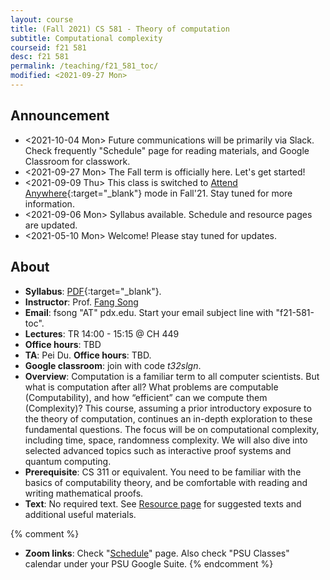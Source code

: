 ```yaml
---
layout: course
title: (Fall 2021) CS 581 - Theory of computation 
subtitle: Computational complexity 
courseid: f21 581
desc: f21 581
permalink: /teaching/f21_581_toc/
modified: <2021-09-27 Mon>
---
```


## Announcement
*  <2021-10-04 Mon> Future communications will be primarily via
   Slack. Check frequently "Schedule" page for reading materials, and
   Google Classroom for classwork. 
*  <2021-09-27 Mon> The Fall term is officially here. Let's get started! 
*  <2021-09-09 Thu> This class is switched to [Attend Anywhere](https://www.pdx.edu/covid-19-response/course-delivery-methods){:target="_blank"} mode in Fall'21. Stay tuned for more information. 
*  <2021-09-06 Mon> Syllabus available. Schedule and resource pages are updated. 
*  <2021-05-10 Mon> Welcome! Please stay tuned for updates. 

## About
*  **Syllabus**:
   [PDF]({{base}}/teaching/f21_581_toc/f21_581_toc_syllabus.pdf){:target="_blank"}.
*  **Instructor**: Prof. [Fang Song]({{base}}/) 
*  **Email**: fsong "AT" pdx.edu. Start your email subject line
   with "f21-581-toc". 
*  **Lectures**: TR 14:00 - 15:15 @ CH 449
*  **Office hours**: TBD
*  **TA**: Pei Du. **Office hours**: TBD. 
*  **Google classroom**: join with code _t32slgn_. 
*  **Overview**: Computation is a familiar term to all computer
   scientists. But what is computation after all? What problems are
   computable (Computability), and how “efficient” can we compute them
   (Complexity)? This course, assuming a prior introductory exposure
   to the theory of computation, continues an in-depth exploration to
   these fundamental questions. The focus will be on computational
   complexity, including time, space, randomness complexity. We will
   also dive into selected advanced topics such as interactive proof
   systems and quantum computing.
*  **Prerequisite**: CS 311 or equivalent. You need to be familiar
   with the basics of computability theory, and be comfortable with
   reading and writing mathematical proofs.
*  **Text**: No required text. See [Resource
   page]({{base}}/teaching/f21_581_toc/resource/) for suggested texts
   and additional useful materials.

{% comment %}
*  **Zoom links**: Check
   "[Schedule]({{base}}/teaching/f21_581_toc/schedule/)" page. Also
   check "PSU Classes" calendar under your PSU Google Suite.
{% endcomment %}
  
